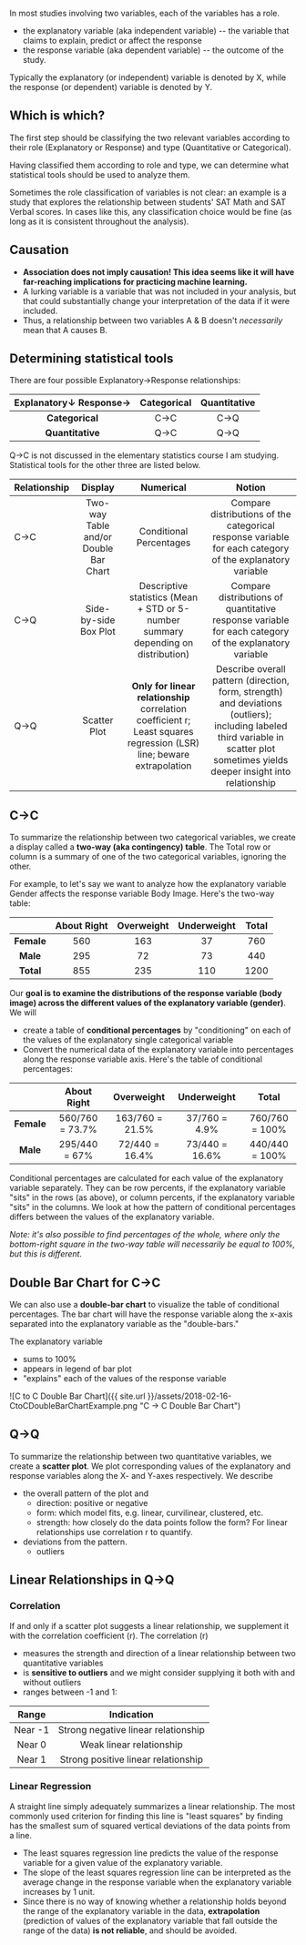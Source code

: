 In most studies involving two variables, each of the variables has a role.
* the explanatory variable (aka independent variable) -- the variable that claims to explain, predict or affect the response
* the response variable (aka dependent variable) -- the outcome of the study.

Typically the explanatory (or independent) variable is denoted by X, while the response (or dependent) variable is denoted by Y.

## Which is which?
The first step should be classifying the two relevant variables according to their role (Explanatory or Response) and type (Quantitative or Categorical).  

Having classified them according to role and type, we can determine what statistical tools should be used to analyze them.

Sometimes the role classification of variables is not clear: an example is a study that explores the relationship between students' SAT Math and SAT Verbal scores. In cases like this, any classification choice would be fine (as long as it is consistent throughout the analysis).

## Causation

* **Association does not imply causation! This idea seems like it will have far-reaching implications for practicing machine learning.**
* A lurking variable is a variable that was not included in your analysis, but that could substantially change your interpretation of the data if it were included.  
* Thus, a relationship between two variables A & B doesn't _necessarily_ mean that A causes B.

## Determining statistical tools

There are four possible Explanatory→Response relationships:

|Explanatory↓ Response→|Categorical|Quantitative|
|:-:|:-:|:-:|
|**Categorical**|C→C|C→Q|
|**Quantitative**|Q→C|Q→Q|

Q→C is not discussed in the elementary statistics course I am studying. Statistical tools for the other three are listed below.

|Relationship|Display|Numerical|Notion|
|:-|:-:|:-:|:-:|
|C→C|Two-way Table and/or Double Bar Chart|Conditional Percentages| Compare distributions of the categorical response variable for each category of the explanatory variable|
|C→Q|Side-by-side Box Plot|Descriptive statistics (Mean + STD or 5-number summary depending on distribution) | Compare distributions of quantitative response variable for each category of the explanatory variable|
|Q→Q|Scatter Plot |**Only for linear relationship** correlation coefficient r; Least squares regression (LSR) line; beware extrapolation | Describe overall pattern (direction, form, strength) and deviations (outliers); including labeled third variable in scatter plot sometimes yields deeper insight into relationship |

## C→C
To summarize the relationship between two categorical variables, we create a display called a **two-way (aka contingency) table**.
The Total row or column is a summary of one of the two categorical variables, ignoring the other.

For example, to let's say we want to analyze how the explanatory variable Gender affects the response variable Body Image. Here's the two-way table:

||About Right|Overweight|Underweight|Total|
|:-:|:-:|:-:|:-:|:-:|
|**Female**|560|163|37|760|
|**Male**|295|72|73|440|
|**Total**|855|235|110|1200|

Our **goal is to examine the distributions of the response variable (body image) across the different values of the explanatory variable (gender)**. We will
* create a table of **conditional percentages** by "conditioning" on each of the values of the explanatory single categorical variable
* Convert the numerical data of the explanatory variable into percentages along the response variable axis.
Here's the table of conditional percentages:

||About Right|Overweight|Underweight|Total|
|:-:|:-:|:-:|:-:|:-:|
|**Female**|560/760 = 73.7%|163/760 = 21.5%|37/760 = 4.9%|760/760 = 100%|
|**Male**|295/440 = 67%|72/440 = 16.4%|73/440 = 16.6%|440/440 = 100%|

Conditional percentages are calculated for each value of the explanatory variable separately. They can be row percents, if the explanatory variable "sits" in the rows (as above), or column percents, if the explanatory variable "sits" in the columns. We look at how the pattern of conditional percentages differs between the values of the explanatory variable.

_Note: it's also possible to find percentages of the whole, where only the bottom-right square in the two-way table will necessarily be equal to 100%, but this is different._

## Double Bar Chart for C→C

We can also use a **double-bar chart** to visualize the table of conditional percentages. The bar chart will have the response variable along the x-axis separated into the explanatory variable as the "double-bars."

The explanatory variable 
* sums to 100%
* appears in legend of bar plot
* "explains" each of the values of the response variable

![C to C Double Bar Chart]({{ site.url }}/assets/2018-02-16-CtoCDoubleBarChartExample.png "C → C Double Bar Chart")

## Q→Q

To summarize the relationship between two quantitative variables, we create a **scatter plot**. We plot corresponding values of the explanatory and response variables along the X- and Y-axes respectively. We describe
* the overall pattern of the plot and
  * direction: positive or negative
  * form: which model fits, e.g. linear, curvilinear, clustered, etc.
  * strength: how closely do the data points follow the form? For linear relationships use correlation r to quantify.
* deviations from the pattern.
  * outliers

## Linear Relationships in Q→Q

### Correlation
If and only if a scatter plot suggests a linear relationship, we supplement it with the correlation coefficient (r). The correlation (r)
* measures the strength and direction of a linear relationship between two quantitative variables
* is **sensitive to outliers** and we might consider supplying it both with and without outliers
* ranges between -1 and 1:

|Range|Indication|
|:-:|:-:|
|Near -1|Strong negative linear relationship|
|Near 0|Weak linear relationship|
|Near 1|Strong positive linear relationship|

### Linear Regression
A straight line simply adequately summarizes a linear relationship. The most commonly used criterion for finding this line is "least squares" by finding has the smallest sum of squared vertical deviations of the data points from a line.   

* The least squares regression line predicts the value of the response variable for a given value of the explanatory variable. 
* The slope of the least squares regression line can be interpreted as the average change in the response variable when the explanatory variable increases by 1 unit.
* Since there is no way of knowing whether a relationship holds beyond the range of the explanatory variable in the data, **extrapolation** (prediction of values of the explanatory variable that fall outside the range of the data) **is not reliable**, and should be avoided.
